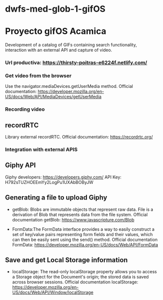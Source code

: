 # dwfs-med-glob-1-gifOS

# Proyecto gifOS Acamica

Development of a catalog of GIFs containing search functionality, interaction with an external API and capture of video.

### Url productiva: https://thirsty-poitras-e6224f.netlify.com/

### Get video from the browser

Use the navigator.mediaDevices.getUserMedia method.
Official documentation: https://developer.mozilla.org/en-US/docs/Web/API/MediaDevices/getUserMedia

### Recording video

## recordRTC

Library external recordRTC.
Official documentation: https://recordrtc.org/

### Integration with external APIS

## Giphy API

Giphy developers: https://developers.giphy.com/
API Key: H792sTUZHOEEmYy2LogPu1UXAbBOByJW

## Generating a file to upload Giphy

- getBlob: Blobs are immutable objects that represent raw data. File is a derivation of Blob that represents data from the file system.
  Official documentation getBlob: https://www.javascripture.com/Blob

- FormData:The FormData interface provides a way to easily construct a set of key/value pairs representing form fields and their values, which can then be easily sent using the send() method.
  Official documentation FormData: https://developer.mozilla.org/en-US/docs/Web/API/FormData

## Save and get Local Storage information

- localStorage: The read-only localStorage property allows you to access a Storage object for the Document's origin; the stored data is saved across browser sessions.
  Official documentation localStorage: https://developer.mozilla.org/en-US/docs/Web/API/Window/localStorage

